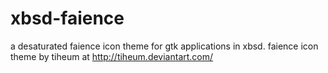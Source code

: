 xbsd-faience
============

a desaturated faience icon theme for gtk applications in xbsd. 
faience icon theme by tiheum at http://tiheum.deviantart.com/

